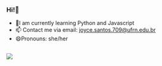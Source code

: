### Hi!👋


- 🌱I am currently learning Python and Javascript
- 📫 Contact me via email: joyce.santos.709@ufrn.edu.br
- 😄Pronouns: she/her





##

<div> 
<a href="https://instagram.com/joyce.santos89" target="_blank"><img src="https://img.shields.io/badge/-Instagram-%23E4405F?style=for-the-badge&logo=instagram&logoColor=white" target="_blank"></a>
</a>
  
  
  <div>
